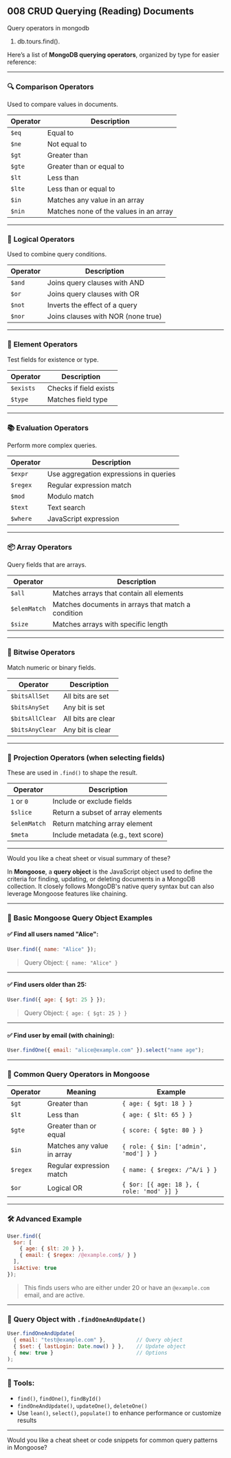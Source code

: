 ## 008 CRUD Querying (Reading) Documents
Query operators in mongodb
1. db.tours.find(). 

Here’s a list of **MongoDB querying operators**, organized by type for easier reference:

---

### 🔍 **Comparison Operators**

Used to compare values in documents.

| Operator | Description                            |
| -------- | -------------------------------------- |
| `$eq`    | Equal to                               |
| `$ne`    | Not equal to                           |
| `$gt`    | Greater than                           |
| `$gte`   | Greater than or equal to               |
| `$lt`    | Less than                              |
| `$lte`   | Less than or equal to                  |
| `$in`    | Matches any value in an array          |
| `$nin`   | Matches none of the values in an array |

---

### 🔄 **Logical Operators**

Used to combine query conditions.

| Operator | Description                        |
| -------- | ---------------------------------- |
| `$and`   | Joins query clauses with AND       |
| `$or`    | Joins query clauses with OR        |
| `$not`   | Inverts the effect of a query      |
| `$nor`   | Joins clauses with NOR (none true) |

---

### 🔁 **Element Operators**

Test fields for existence or type.

| Operator  | Description            |
| --------- | ---------------------- |
| `$exists` | Checks if field exists |
| `$type`   | Matches field type     |

---

### 📚 **Evaluation Operators**

Perform more complex queries.

| Operator | Description                            |
| -------- | -------------------------------------- |
| `$expr`  | Use aggregation expressions in queries |
| `$regex` | Regular expression match               |
| `$mod`   | Modulo match                           |
| `$text`  | Text search                            |
| `$where` | JavaScript expression                  |

---

### 📦 **Array Operators**

Query fields that are arrays.

| Operator     | Description                                        |
| ------------ | -------------------------------------------------- |
| `$all`       | Matches arrays that contain all elements           |
| `$elemMatch` | Matches documents in arrays that match a condition |
| `$size`      | Matches arrays with specific length                |

---

### 🔗 **Bitwise Operators**

Match numeric or binary fields.

| Operator        | Description        |
| --------------- | ------------------ |
| `$bitsAllSet`   | All bits are set   |
| `$bitsAnySet`   | Any bit is set     |
| `$bitsAllClear` | All bits are clear |
| `$bitsAnyClear` | Any bit is clear   |

---

### 🧩 **Projection Operators** (when selecting fields)

These are used in `.find()` to shape the result.

| Operator     | Description                         |
| ------------ | ----------------------------------- |
| `1` or `0`   | Include or exclude fields           |
| `$slice`     | Return a subset of array elements   |
| `$elemMatch` | Return matching array element       |
| `$meta`      | Include metadata (e.g., text score) |

---

Would you like a cheat sheet or visual summary of these?


In **Mongoose**, a **query object** is the JavaScript object used to define the criteria for finding, updating, or deleting documents in a MongoDB collection. It closely follows MongoDB's native query syntax but can also leverage Mongoose features like chaining.

---

### 🧩 **Basic Mongoose Query Object Examples**

#### ✅ Find all users named "Alice":

```js
User.find({ name: "Alice" });
```

> Query Object: `{ name: "Alice" }`

---

#### ✅ Find users older than 25:

```js
User.find({ age: { $gt: 25 } });
```

> Query Object: `{ age: { $gt: 25 } }`

---

#### ✅ Find user by email (with chaining):

```js
User.findOne({ email: "alice@example.com" }).select("name age");
```

---

### 🔧 **Common Query Operators in Mongoose**

| Operator | Meaning                    | Example                                   |
| -------- | -------------------------- | ----------------------------------------- |
| `$gt`    | Greater than               | `{ age: { $gt: 18 } }`                    |
| `$lt`    | Less than                  | `{ age: { $lt: 65 } }`                    |
| `$gte`   | Greater than or equal      | `{ score: { $gte: 80 } }`                 |
| `$in`    | Matches any value in array | `{ role: { $in: ['admin', 'mod'] } }`     |
| `$regex` | Regular expression match   | `{ name: { $regex: /^A/i } }`             |
| `$or`    | Logical OR                 | `{ $or: [{ age: 18 }, { role: 'mod' }] }` |

---

### 🛠️ **Advanced Example**

```js
User.find({
  $or: [
    { age: { $lt: 20 } },
    { email: { $regex: /@example.com$/ } }
  ],
  isActive: true
});
```

> This finds users who are either under 20 or have an `@example.com` email, and are active.

---

### 🧪 **Query Object with `.findOneAndUpdate()`**

```js
User.findOneAndUpdate(
  { email: "test@example.com" },          // Query object
  { $set: { lastLogin: Date.now() } },    // Update object
  { new: true }                           // Options
);
```

---

### 🧰 Tools:

* `find()`, `findOne()`, `findById()`
* `findOneAndUpdate()`, `updateOne()`, `deleteOne()`
* Use `lean()`, `select()`, `populate()` to enhance performance or customize results

---

Would you like a cheat sheet or code snippets for common query patterns in Mongoose?
